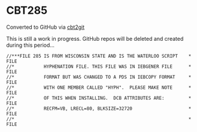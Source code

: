 # CBT285
Converted to GitHub via [cbt2git](https://github.com/wizardofzos/cbt2git)

This is still a work in progress. GitHub repos will be deleted and created during this period...

```
//***FILE 285 IS FROM WISCONSIN STATE AND IS THE WATERLOO SCRIPT    *   FILE
//*           HYPHENATION FILE. THIS FILE WAS IN IEBGENER FILE      *   FILE
//*           FORMAT BUT WAS CHANGED TO A PDS IN IEBCOPY FORMAT     *   FILE
//*           WITH ONE MEMBER CALLED "HYPH".  PLEASE MAKE NOTE      *   FILE
//*           OF THIS WHEN INSTALLING.  DCB ATTRIBUTES ARE:         *   FILE
//*           RECFM=VB, LRECL=80, BLKSIZE=32720                     *   FILE
//*                                                                 *   FILE
```
